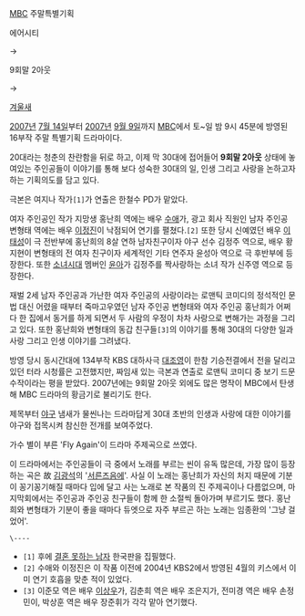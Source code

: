 [MBC](MBC.md) 주말특별기획

에어시티

→

9회말 2아웃

→

[겨울새](%EA%B2%A8%EC%9A%B8%EC%83%88#s-4.md)

  
[2007년](2007%EB%85%84.md) [7월 14일](7%EC%9B%94%2014%EC%9D%BC.md)부터
[2007년](2007%EB%85%84.md) [9월 9일](9%EC%9B%94%209%EC%9D%BC.md)까지
[MBC](%EB%AC%B8%ED%99%94%EB%B0%A9%EC%86%A1.md)에서 토~일 밤 9시 45분에 방영된 16부작 주말
특별기획 드라마이다.

20대라는 청춘의 찬란함을 뒤로 하고, 이제 막 30대에 접어들어 **9회말 2아웃** 상태에 놓여있는 주인공들이 이야기를 통해 보다 성숙한
30대의 일, 인생 그리고 사랑을 논하고자 하는 기획의도를 담고 있다.

극본은 여지나 작가`[1]`가 연출은 한철수 PD가 맡았다.

여자 주인공인 작가 지망생 홍난희 역에는 배우 [수애](%EC%88%98%EC%95%A0.md)가, 광고 회사 직원인 남자 주인공
변형태 역에는 배우 [이정진](%EC%9D%B4%EC%A0%95%EC%A7%84.md)이 낙점되어 연기를 펼쳤다.`[2]` 또한 당시
신예였던 배우 [이태성](%EC%9D%B4%ED%83%9C%EC%84%B1.md)이 극 전반부에 홍난희의 8살 연하 남자친구이자 야구
선수 김정주 역으로, 배우 황지현이 변형태의 전 여자 친구이자 세계적인 기타 연주자 윤성아 역으로 극 후반부에 등장한다. 또한
[소녀시대](%EC%86%8C%EB%85%80%EC%8B%9C%EB%8C%80.md) 멤버인
[윤아](%EC%9C%A4%EC%95%84.md)가 김정주를 짝사랑하는 소녀 작가 신주영 역으로 등장한다.  

재벌 2세 남자 주인공과 가난한 여자 주인공의 사랑이라는 로맨틱 코미디의 정석적인 문법 대신 어렸을 때부터 죽마고우였던 남자 주인공 변형태와
여자 주인공 홍난희가 어쩌다 한 집에서 동거를 하게 되면서 두 사람의 우정이 차차 사랑으로 변해가는 과정을 그리고 있다. 또한 홍난희와
변형태의 동갑 친구들`[3]`의 이야기를 통해 30대의 다양한 일과 사랑 그리고 인생 이야기를 그려냈다.

방영 당시 동시간대에 134부작 KBS 대하사극
[대조영](%EB%8C%80%EC%A1%B0%EC%98%81%28%EB%93%9C%EB%9D%BC%EB%A7%88%29.md)이 한참
기승전결에서 전을 달리고 있던 터라 시청률은 고전했지만, 짜임새 있는 극본과 연출로 로맨틱 코미디 중 보기 드문 수작이라는 평을 받았다.
2007년에는 9회말 2아웃 외에도 많은 명작이 MBC에서 탄생해 MBC 드라마의 황금기로 불리기도 한다.

제목부터 [야구](%EC%95%BC%EA%B5%AC.md) 냄새가 물씬나는 드라마답게 30대 초반의 인생과 사랑에 대한 이야기를 야구와
접목시켜 참신한 전개를 보여주었다.

가수 별이 부른 'Fly Again'이 드라마 주제곡으로 쓰였다.

이 드라마에서는 주인공들이 극 중에서 노래를 부르는 씬이 유독 많은데, 가장 많이 등장하는 곡은 故
[김광석](%EA%B9%80%EA%B4%91%EC%84%9D.md)의 '[서른즈음에](%EC%84%9C%EB%A5%B8%20%EC%A6%88%EC%9D%8C%EC%97%90.md)'. 사실 이 노래는 홍난희가
자신의 처지 때문에 기분이 꽁기꽁기해질 때마다 입에 달고 사는 노래로 본 작품의 진 주제곡이나 다름없으며, 마지막회에서는 주인공과 주인공
친구들이 함께 한 소절씩 돌아가며 부르기도 했다. 홍난희와 변형태가 기분이 좋을 때마다 듀엣으로 자주 부르곤 하는 노래는 임종환의 '그냥
걸었어'.

`\----`

  * `[1]` 후에 [결혼 못하는 남자](%EA%B2%B0%ED%98%BC%20%EB%AA%BB%ED%95%98%EB%8A%94%20%EB%82%A8%EC%9E%90.md) 한국판을 집필했다.
  * `[2]` 수애와 이정진은 이 작품 이전에 2004년 KBS2에서 방영된 4월의 키스에서 이미 연기 호흡을 맞춘 적이 있었다.
  * `[3]` 이준모 역은 배우 [이상우](%EC%9D%B4%EC%83%81%EC%9A%B0.md)가, 김춘희 역은 배우 조은지가, 전미경 역은 배우 손정민이, 박상훈 역은 배우 장준휘가 각각 맡아 연기했다.

